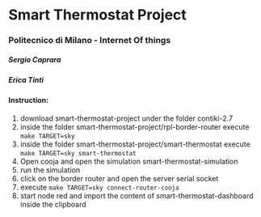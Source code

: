 # Smart Thermostat Project

### Politecnico di Milano - Internet Of things


##### Sergio Caprara
##### Erica Tinti


#### Instruction:
1. download smart-thermostat-project under the folder contiki-2.7
2. inside the folder smart-thermostat-project/rpl-border-router execute `make TARGET=sky`
3. inside the folder smart-thermostat-project/smart-thermostat execute `make TARGET=sky smart-thermostat`
4. Open cooja and open the simulation smart-thermostat-simulation
5. run the simulation
6. click on the border router and open the server serial socket
5. execute `make TARGET=sky connect-router-cooja`
6. start node red and import the content of smart-thermostat-dashboard inside the clipboard
